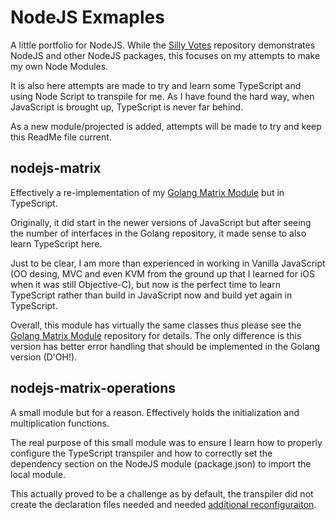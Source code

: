 # NodeJS Exmaples

A little portfolio for NodeJS.  While the [Silly Votes](https://github.com/michaelbrockphd/silly-votes) repository demonstrates NodeJS and other NodeJS packages, this focuses on my attempts to make my own Node Modules.

It is also here attempts are made to try and learn some TypeScript and using Node Script to transpile for me.  As I have found the hard way, when JavaScript is brought up, TypeScript is never far behind.

As a new module/projected is added, attempts will be made to try and keep this ReadMe file current.

## nodejs-matrix

Effectively a re-implementation of my [Golang Matrix Module](https://github.com/michaelbrockphd/golang-example/tree/master/matrix) but in TypeScript.

Originally, it did start in the newer versions of JavaScript but after seeing the number of interfaces in the Golang repository, it made sense to also learn TypeScript here.

Just to be clear, I am more than experienced in working in Vanilla JavaScript (OO desing, MVC and even KVM from the ground up that I learned for iOS when it was still Objective-C), but now is the perfect time to learn TypeScript rather than build in JavaScript now and build yet again in TypeScript.

Overall, this module has virtually the same classes thus please see the [Golang Matrix Module](https://github.com/michaelbrockphd/golang-example/tree/master/matrix) repository for details.  The only difference is this version has better error handling that should be implemented in the Golang version (D'OH!).

## nodejs-matrix-operations

A small module but for a reason.  Effectively holds the initialization and multiplication functions.

The real purpose of this small module was to ensure I learn how to properly configure the TypeScript transpiler and how to correctly set the dependency section on the NodeJS module (package.json) to import the local module.

This actually proved to be a challenge as by default, the transpiler did not create the declaration files needed and needed [additional reconfiguraiton](https://www.typescriptlang.org/docs/handbook/declaration-files/dts-from-js.html).
